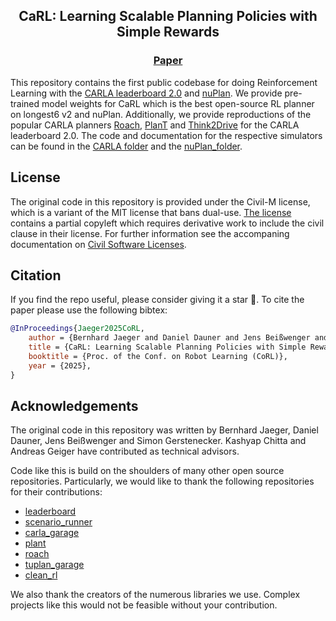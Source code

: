 <h2 align="center">
<b> CaRL: Learning Scalable Planning Policies with Simple Rewards </b>
</h2>

<h3 align="center">
         <a href="https://arxiv.org/abs/2504.17838"> Paper</a>
</h3>

This repository contains the first public codebase for doing Reinforcement Learning with the [CARLA leaderboard 2.0](https://leaderboard.carla.org/) and [nuPlan](https://www.nuscenes.org/nuplan). We provide pre-trained model weights for CaRL which is the best open-source RL planner on longest6 v2 and nuPlan. Additionally, we provide reproductions of the popular CARLA planners [Roach](https://arxiv.org/abs/2108.08265), [PlanT](https://arxiv.org/abs/2210.14222) and [Think2Drive](https://arxiv.org/abs/2402.16720) for the CARLA leaderboard 2.0.
The code and documentation for the respective simulators can be found in the [CARLA folder](CARLA) and the [nuPlan_folder](nuPlan).

## License

The original code in this repository is provided under the Civil-M license, which is a variant of the MIT license that bans dual-use. [The license](LICENSE) contains a partial copyleft which requires derivative work to include the civil clause in their license. For further information see the accompaning documentation on [Civil Software Licenses](docs/Jaeger2025LicenseWhitepaper.pdf).

## Citation
If you find the repo useful, please consider giving it a star &#127775;.
To cite the paper please use the following bibtex:
```BibTeX
@InProceedings{Jaeger2025CoRL, 
	author = {Bernhard Jaeger and Daniel Dauner and Jens Beißwenger and Simon Gerstenecker and Kashyap Chitta and Andreas Geiger}, 
	title = {CaRL: Learning Scalable Planning Policies with Simple Rewards}, 
	booktitle = {Proc. of the Conf. on Robot Learning (CoRL)}, 
	year = {2025}, 
}
```

## Acknowledgements
The original code in this repository was written by Bernhard Jaeger, Daniel Dauner, Jens Beißwenger and Simon Gerstenecker. Kashyap Chitta and Andreas Geiger  have contributed as technical advisors.

Code like this is build on the shoulders of many other open source repositories.
Particularly, we would like to thank the following repositories for their contributions:

* [leaderboard](https://github.com/carla-simulator/leaderboard)
* [scenario_runner](https://github.com/carla-simulator/scenario_runner)
* [carla_garage](https://github.com/autonomousvision/carla_garage)
* [plant](https://github.com/autonomousvision/plant)
* [roach](https://github.com/zhejz/carla-roach/)
* [tuplan_garage](https://github.com/autonomousvision/tuplan_garage)
* [clean_rl](https://github.com/vwxyzjn/cleanrl/tree/master)

We also thank the creators of the numerous libraries we use. Complex projects like this would not be feasible without your contribution.
